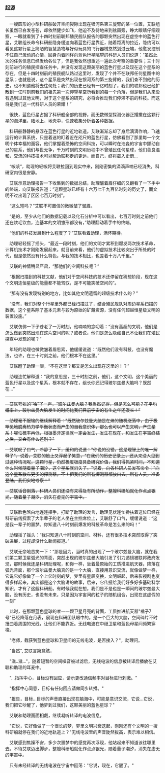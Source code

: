 ### 起源

---

&emsp;一艘圆形的小型科研船破开空间裂隙出现在银河系第三旋臂的某一位置，艾联组长虽然已白发苍苍，却依然健步如飞，他迫不及待地来到舷窗旁，睁大眼睛仔细观察，一眼就看到了十四时刻前联邦殖民舰队报告的那颗突然出现在虚空中的蓝色行星，艾联组长命令科研船隐身缓速向着蓝色行星靠近，随着距离的拉近，隐约可以看见这颗行星上简陋的智慧造物与好似玩具的飞行器械悠然划过云端，他愈发控制不住自己激动的心情，回身向着同样向蓝色行星眺望的科研人员们说道：“虽然此次的任务信息已经发给各位了，但是我依然想重述一遍此次考察的重要性；三十时刻前进行的殖民探查任务中，并没有发现这颗美丽的蓝色行星以及现在这个星系的存在，但是十四时刻前的殖民舰队路过这里时，发现了个并不在联邦任何星图中的星系；也就是说，这个星系是突然出现在银河系的第三旋臂的，我们查不到他的历史，也不知道他将去往何处；我们的历史已经有一亿时刻了，我们的联邦也已经扩散到一亿时刻前我们的祖先第一次仰望星空所看到的每一个角落，但是我们从来没有遇到过其他文明，对于这个星系的研究，必将会推动我们停滞不前的科技。而这将是我们这一代科研人员的荣耀！”

&emsp;很快，蓝色行星占据了科研船全部的视野，而无数微型探测仪器正播撒在这颗行星的海洋里，陆地上，地壳中，快速收集分析着各种数据。

&emsp;科研船静静的悬浮在蓝色行星的近地轨道，艾联渐渐忘却了身后滴滴作响，飞速运行的计算系统，只是着迷的盯着近在咫尺的蓝色行星，仿佛看到了那里每一个文明个体幸福的面容，他们掌握着恐怖的空间科技，可以瞬时在浩淼的宇宙中挪动自己的星系，他们与世无争，千万时刻的文明历程中不曾殖民任何星球，他们善良温和，交流的科技技术可以帮助联邦走的更远，而自己，终将载入史册...

&emsp;“咳咳”，助理的轻咳将艾联拉回到现实中来，刚刚密集的滴滴声响已经消失，科研室内很是安静。

&emsp;艾联示意助理报告一下收集到的数据总结，助理皱着眉仔细的又翻看了一下手中的终端，向艾联报告道：“这颗星球已经有十六万七千九百亿时刻的历史了，而文明不过出现了区区七百万时刻”。

&emsp;“这么短吗？”艾联不可置信的微微皱了皱眉。

&emsp;“是的，至少从他们的数据记载以及化石分析中可以看出，七百万时刻之前他们还在炊毛饮血，连基本的文明雏形都没有，”助理翻动着手中的终端。

&emsp;“他们的科技发展到什么程度了？”艾联看着助理，满怀期待。

&emsp;助理轻轻摇了摇头，“最近一段时刻，他们的文明才累积到爆发两次技术革命，计算机技术才刚刚发展起来，就目前来看，他们的虚拟技术比较突出于所处的时代，但是依然没有什么特色，与我的技术相比，也差着十万八千里。”

&emsp;艾联的神情稍显严肃，“那他们的空间科技呢？”

&emsp;“根据扫描到的科技文献，他们对于空间科技的技术还停留在猜想阶段，现在这个文明连恒星级的能量都不能驾驭，是不可能突破空间的”。

&emsp;“那有没有发现特别的地方，比如其他文明遗留的超级技术什么的？”

&emsp;“没有，我们对整个行星里外都已经扫描过了，结合殖民舰队对周边星系扫描的数据，这个星系除了基本元素与较为原始的矿藏资源，没有任何超越恒星级文明的装置设施。”

&emsp;艾联仿佛一下子苍老了一万时刻，他喃喃的念叨着：“没有高超的文明，他们是怎么做到突然出现在这片空间的呢？或者说，他们是怎么隐藏自己不让我们在殖民探查中发现的呢？”

&emsp;年轻的助理也微微皱着眉思索，他缓缓说道：“既然他们没有科技，也没有魔法，也许，在三十时刻之前，他们根本不在这里。”

&emsp;艾联瞪了助理一眼，“不在这里？那又是怎么出现在这里的！？”

&emsp;助理连忙解释道：“我的意思是，三十时刻之前，他们，这个文明，这个美丽的蓝色行星以及这个星系，根本就不存在，组长你还记得玻尔兹曼大脑吗？既然在...”

---
~~&emsp;艾联夸张的“哈”了一声，“玻尔兹曼大脑？我当然记得，但是怎么可能？在平均概率上，玻尔兹曼大脑发生的时间比我们目前宇宙的有生之年还漫长！”~~

~~&emsp;助理毫不服输的继续解释着："既然玻尔兹曼大脑是在熵的随机涨落中，由于极罕见地脱离热力学平衡状态而产生的自我意识体，那么也可以产生文明，产生星系！哪怕概率再低，根据墨菲定律就一定会发生，发生在现在，和发生在宇宙终结之后，又会有什么差别？"~~

~~&emsp;艾联叹了口气，冷静了一下，缓和的说道："你说的没错，这是理智上的唯一解释了"，说着，艾联的脸上又浮起了笑意，"在我们的历史记录上，还从来没人见到过这种情况呢，这颗行星，仍然极度极度具备研究价值，我们得抓紧时间，不知道什么时候随着量子潮汐，这个星系就消失了。"说着，向各科研人员发布命令："向这个星系散布更多的探测器，不！把我们的所有探测器都放出去。所有人员，准备登陆，我们实地考察！"~~

~~&emsp;艾联话音刚落，科研人员们还没有来得及有所动作，整艘科研船就化作点点银光，随着量子潮汐，消失在虚无的宇宙中。~~

---

&emsp;艾联脸色煞白地连连摆手，打断了助理的发言，助理见状连忙搀扶着这位已经在科研前线探索了大半辈子的老人坐在主控席位上，艾联舒了口气，缓缓说道：“这是我一辈子的噩梦。你知道八十时刻前爆发的科技革命是怎么来的吗！”

&emsp;助理摇了摇头：“我只知道八十时刻前空间、材料，还有很多技术突然取得了突破进展，过程却没什么新闻报道。”

&emsp;艾联无奈地苦笑一下：“那是因为，当时真的出现了一个玻尔兹曼大脑，就在我们第二颗卫星弧光的背面，突然出现的玻尔兹曼大脑引发了引力透镜被联邦政府发现，那时候我还是科研助理呢，和你一样，坐着最原始的工质推进航天器，降落在弧光背面，那个玻尔兹曼大脑真的是一个大脑，直接用意识交流，就像做梦一样，它说它好像做了一个上亿时刻的梦，梦里有星辰变换，文明崛起，后来影视剧也变得多样起来，其实都是这个大脑讲的故事，后来，它传授给我们好多好多基础科学知识，才有了这艘科研船。有时候我就在想，我们是不是也是一瞬间的玻尔兹曼大脑，没有历史，也没有未来，只是因为宇宙间的粒子的随机组合，出现在这虚假的一刻”

&emsp;此时，在那颗蓝色星球的唯一一颗卫星月亮的背面，工质推进航天器"橘子7号"已经降落在月表，展现在科研团队眼中的，是一个巨大的大脑，空间碎片不时扭曲着周围的光线，让他们不能靠近。无线电波在中继卫星和蓝色母星间频繁穿梭。

&emsp;"老师，截获到蓝色星球和卫星间的无线电波，是否接入？"，助理问。

&emsp;"当然", 艾联言简意赅，

&emsp;"滋..滋..."，随着短暂的空间噪音被过滤后，无线电波的信息被转译后播放在艾联和助理的耳麦中。
   
&emsp;"...指挥中心，目标没有回应，请示更改通信频率对目标进行刺激。"

&emsp;"指挥中心同意，目标有任何回应请做同步转播。"

&emsp;"报告，目标...目标的声音直接出现在脑海中，可能是意识交流，它说...它说，我们把它吵醒了，他梦到过我们，这颗美丽的蓝色星球？"

&emsp;艾联和助理面面相觑，继续凝听转译的电波信息。

&emsp;"它说，它好像做了一个很长的梦，梦里文明兴衰迭起，刚刚还有个文明的一搜科研船就停在我们的近地轨道上？"无线电波里的声音陡然拔高，表示难以相信。

&emsp;艾联感到焦躁不安，多少次噩梦中的感觉再次浮现，他站起来不知道该往哪里去。不待艾联迈出脚步，整艘科研船就化作点点银光，随着量子潮汐，消失在虚无的宇宙中。

&emsp;只有未经转译的无线电波在宇宙中回荡："它说，现在，它醒了。"


